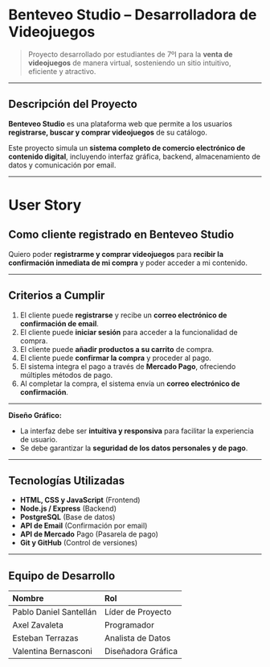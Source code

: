 # Benteveo Studio – Desarrolladora de Videojuegos

> Proyecto desarrollado por estudiantes de 7ºI para la **venta de videojuegos** de manera virtual, sosteniendo un sitio intuitivo, eficiente y atractivo.

---

## Descripción del Proyecto

**Benteveo Studio** es una plataforma web que permite a los usuarios **registrarse, buscar y comprar videojuegos** de su catálogo.

Este proyecto simula un **sistema completo de comercio electrónico de contenido digital**, incluyendo interfaz gráfica, backend, almacenamiento de datos y comunicación por email.

---

# User Story

## Como cliente registrado en Benteveo Studio

Quiero poder **registrarme y comprar videojuegos** para **recibir la confirmación inmediata de mi compra** y poder acceder a mi contenido.

---

## Criterios a Cumplir

1.  El cliente puede **registrarse** y recibe un **correo electrónico de confirmación de email**.
2.  El cliente puede **iniciar sesión** para acceder a la funcionalidad de compra.
3.  El cliente puede **añadir productos a su carrito** de compra.
4.  El cliente puede **confirmar la compra** y proceder al pago.
5.  El sistema integra el pago a través de **Mercado Pago**, ofreciendo múltiples métodos de pago.
6.  Al completar la compra, el sistema envía un **correo electrónico de confirmación**.

---

**Diseño Gráfico:**
- La interfaz debe ser **intuitiva y responsiva** para facilitar la experiencia de usuario.
- Se debe garantizar la **seguridad de los datos personales y de pago**.

---

## Tecnologías Utilizadas

-   **HTML, CSS y JavaScript** (Frontend)
-   **Node.js / Express** (Backend)
-   **PostgreSQL** (Base de datos)
-   **API de Email** (Confirmación por email)
-   **API de Mercado** Pago (Pasarela de pago)
-   **Git y GitHub** (Control de versiones)

---

## Equipo de Desarrollo

| Nombre | Rol |
| :--- | :--- |
| Pablo Daniel Santellán | Líder de Proyecto |
| Axel Zavaleta | Programador |
| Esteban Terrazas | Analista de Datos |
| Valentina Bernasconi | Diseñadora Gráfica |
